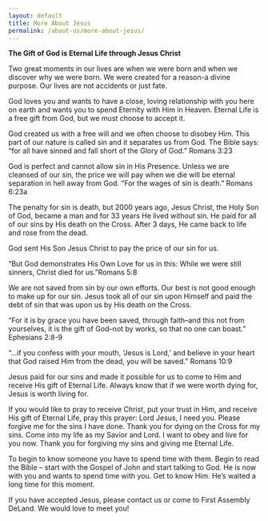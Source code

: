 ```yaml
---
layout: default
title: More About Jesus
permalink: /about-us/more-about-jesus/
---
```


**The Gift of God is Eternal Life through Jesus Christ**

Two great moments in our lives are when we were born and when we discover why we were born. We were created for a reason-a divine purpose. Our lives are not accidents or just fate.

God loves you and wants to have a close, loving relationship with you here on earth and wants you to spend Eternity with Him in Heaven. Eternal Life is a free gift from God, but we must choose to accept it.

God created us with a free will and we often choose to disobey Him. This part of our nature is called sin and it separates us from God. The Bible says: “for all have sinned and fall short of the Glory of God.” Romans 3:23

God is perfect and cannot allow sin in His Presence. Unless we are cleansed of our sin, the price we will pay when we die will be eternal separation in hell away from God. “For the wages of sin is death.” Romans 6:23a

The penalty for sin is death, but 2000 years ago, Jesus Christ, the Holy Son of God, became a man and for 33 years He lived without sin. He paid for all of our sins by His death on the Cross. After 3 days, He came back to life and rose from the dead.

God sent His Son Jesus Christ to pay the price of our sin for us.

“But God demonstrates His Own Love for us in this: While we were still sinners, Christ died for us.”Romans 5:8

We are not saved from sin by our own efforts. Our best is not good enough to make up for our sin. Jesus took all of our sin upon Himself and paid the debt of sin that was upon us by His death on the Cross.

“For it is by grace you have been saved, through faith–and this not from yourselves, it is the gift of God–not by works, so that no one can boast.” Ephesians 2:8-9

“…if you confess with your mouth, ‘Jesus is Lord,’ and believe in your heart that God raised Him from the dead, you will be saved.” Romans 10:9

Jesus paid for our sins and made it possible for us to come to Him and receive His gift of Eternal Life. Always know that if we were worth dying for, Jesus is worth living for.

If you would like to pray to receive Christ, put your trust in Him, and receive His gift of Eternal Life, pray this prayer: Lord Jesus, I need you. Please forgive me for the sins I have done. Thank you for dying on the Cross for my sins. Come into my life as my Savior and Lord. I want to obey and live for you now. Thank you for forgiving my sins and giving me Eternal Life.

To begin to know someone you have to spend time with them. Begin to read the Bible – start with the Gospel of John and start talking to God. He is now with you and wants to spend time with you. Get to know Him. He’s waited a long time for this moment.

If you have accepted Jesus, please contact us or come to First Assembly DeLand. We would love to meet you!